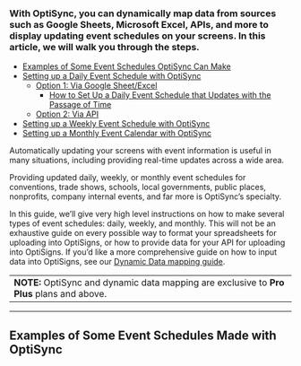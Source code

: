 ### With OptiSync, you can dynamically map data from sources such as Google Sheets, Microsoft Excel, APIs, and more to display updating event schedules on your screens. In this article, we will walk you through the steps.

* [Examples of Some Event Schedules OptiSync Can Make](#Examples)
* [Setting up a Daily Event Schedule with OptiSync](https://support.optisigns.com/hc/en-us/articles/undefined#Daily)
  + [Option 1: Via Google Sheet/Excel](#Google)
    - [How to Set Up a Daily Event Schedule that Updates with the Passage of Time](#Time)
  + [Option 2: Via API](#API)
* [Setting up a Weekly Event Schedule with OptiSync](#Weekly)
* [Setting up a Monthly Event Calendar with OptiSync](#Monthly)

Automatically updating your screens with event information is useful in many situations, including providing real-time updates across a wide area.

Providing updated daily, weekly, or monthly event schedules for conventions, trade shows, schools, local governments, public places, nonprofits, company internal events, and far more is OptiSync’s specialty.

In this guide, we’ll give very high level instructions on how to make several types of event schedules: daily, weekly, and monthly. This will not be an exhaustive guide on every possible way to format your spreadsheets for uploading into OptiSigns, or how to provide data for your API for uploading into OptiSigns. If you’d like a more comprehensive guide on how to input data into OptiSigns, see our [Dynamic Data mapping guide](https://support.optisigns.com/hc/en-us/articles/29217646663187-How-to-Set-Up-Dynamic-Data-Mapping-with-OptiSync).

|  |
| --- |
| **NOTE:** OptiSync and dynamic data mapping are exclusive to **Pro Plus** plans and above. |

---

Examples of Some Event Schedules Made with OptiSync
---------------------------------------------------